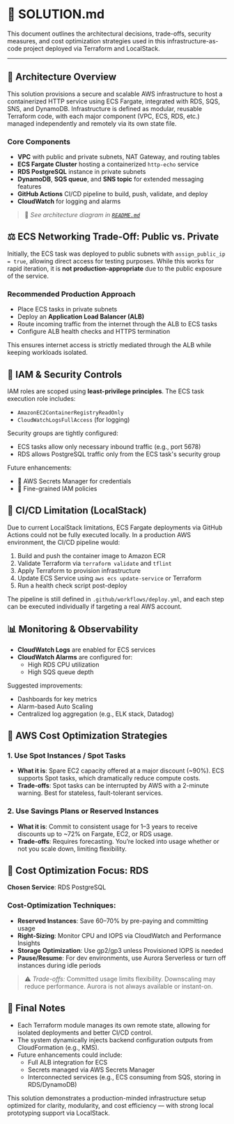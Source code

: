 # 📄 SOLUTION.md

This document outlines the architectural decisions, trade-offs, security measures, and cost optimization strategies used in this infrastructure-as-code project deployed via Terraform and LocalStack.

---

## 📐 Architecture Overview

This solution provisions a secure and scalable AWS infrastructure to host a containerized HTTP service using ECS Fargate, integrated with RDS, SQS, SNS, and DynamoDB. Infrastructure is defined as modular, reusable Terraform code, with each major component (VPC, ECS, RDS, etc.) managed independently and remotely via its own state file.

### Core Components

- **VPC** with public and private subnets, NAT Gateway, and routing tables  
- **ECS Fargate Cluster** hosting a containerized `http-echo` service  
- **RDS PostgreSQL** instance in private subnets  
- **DynamoDB**, **SQS queue**, and **SNS topic** for extended messaging features  
- **GitHub Actions** CI/CD pipeline to build, push, validate, and deploy  
- **CloudWatch** for logging and alarms  

> 📌 *See architecture diagram in [`README.md`](./README.md#-architecture-overview)*



## ⚖️ ECS Networking Trade-Off: Public vs. Private

Initially, the ECS task was deployed to public subnets with `assign_public_ip = true`, allowing direct access for testing purposes. While this works for rapid iteration, it is **not production-appropriate** due to the public exposure of the service.

### Recommended Production Approach

- Place ECS tasks in private subnets  
- Deploy an **Application Load Balancer (ALB)**  
- Route incoming traffic from the internet through the ALB to ECS tasks  
- Configure ALB health checks and HTTPS termination  

This ensures internet access is strictly mediated through the ALB while keeping workloads isolated.



## 🔐 IAM & Security Controls

IAM roles are scoped using **least-privilege principles**. The ECS task execution role includes:

- `AmazonEC2ContainerRegistryReadOnly`  
- `CloudWatchLogsFullAccess` (for logging)  

Security groups are tightly configured:

- ECS tasks allow only necessary inbound traffic (e.g., port 5678)  
- RDS allows PostgreSQL traffic only from the ECS task's security group  

Future enhancements:

- 🔐 AWS Secrets Manager for credentials  
- 🔐 Fine-grained IAM policies  


## 🚧 CI/CD Limitation (LocalStack)

Due to current LocalStack limitations, ECS Fargate deployments via GitHub Actions could not be fully executed locally. In a production AWS environment, the CI/CD pipeline would:

1. Build and push the container image to Amazon ECR
2. Validate Terraform via `terraform validate` and `tflint`
3. Apply Terraform to provision infrastructure
4. Update ECS Service using `aws ecs update-service` or Terraform
5. Run a health check script post-deploy

The pipeline is still defined in `.github/workflows/deploy.yml`, and each step can be executed individually if targeting a real AWS account.


## 📊 Monitoring & Observability

- **CloudWatch Logs** are enabled for ECS services  
- **CloudWatch Alarms** are configured for:
  - High RDS CPU utilization  
  - High SQS queue depth  

Suggested improvements:

- Dashboards for key metrics  
- Alarm-based Auto Scaling  
- Centralized log aggregation (e.g., ELK stack, Datadog)


## 💸 AWS Cost Optimization Strategies

### 1. Use Spot Instances / Spot Tasks

- **What it is**: Spare EC2 capacity offered at a major discount (~90%). ECS supports Spot tasks, which dramatically reduce compute costs.  
- **Trade-offs**: Spot tasks can be interrupted by AWS with a 2-minute warning. Best for stateless, fault-tolerant services.


### 2. Use Savings Plans or Reserved Instances

- **What it is**: Commit to consistent usage for 1–3 years to receive discounts up to ~72% on Fargate, EC2, or RDS usage.  
- **Trade-offs**: Requires forecasting. You’re locked into usage whether or not you scale down, limiting flexibility.



## 🧮 Cost Optimization Focus: RDS

**Chosen Service**: RDS PostgreSQL

### Cost-Optimization Techniques:

- **Reserved Instances**: Save 60–70% by pre-paying and committing usage  
- **Right-Sizing**: Monitor CPU and IOPS via CloudWatch and Performance Insights  
- **Storage Optimization**: Use gp2/gp3 unless Provisioned IOPS is needed  
- **Pause/Resume**: For dev environments, use Aurora Serverless or turn off instances during idle periods  

> ⚠️ *Trade-offs:* Committed usage limits flexibility. Downscaling may reduce performance. Aurora is not always available or instant-on.



## 📝 Final Notes

- Each Terraform module manages its own remote state, allowing for isolated deployments and better CI/CD control.
- The system dynamically injects backend configuration outputs from CloudFormation (e.g., KMS).
- Future enhancements could include:
  - Full ALB integration for ECS  
  - Secrets managed via AWS Secrets Manager  
  - Interconnected services (e.g., ECS consuming from SQS, storing in RDS/DynamoDB)


This solution demonstrates a production-minded infrastructure setup optimized for clarity, modularity, and cost efficiency — with strong local prototyping support via LocalStack.
